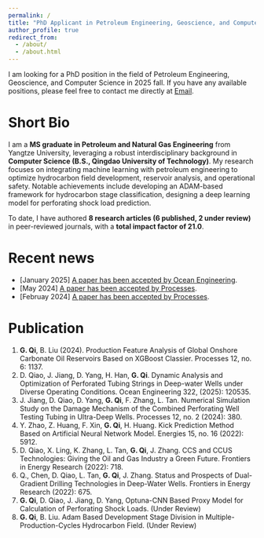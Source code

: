 ```yaml
---
permalink: /
title: "PhD Applicant in Petroleum Engineering, Geoscience, and Computer Science"
author_profile: true
redirect_from: 
  - /about/
  - /about.html
---
```

I am looking for a PhD position in the field of Petroleum Engineering, Geoscience, and Computer Science in 2025 fall. If you have any available positions, please feel free to contact me directly at [Email](qiguilin1024@163.com).

Short Bio
======
I am a **MS graduate in Petroleum and Natural Gas Engineering** from Yangtze University, leveraging a robust interdisciplinary background in **Computer Science (B.S., Qingdao University of Technology)**. My research focuses on integrating machine learning with petroleum engineering to optimize hydrocarbon field development, reservoir analysis, and operational safety. Notable achievements include developing an ADAM-based framework for hydrocarbon stage classification, designing a deep learning model for perforating shock load prediction.

To date, I have authored **8 research articles (6 published, 2 under review)** in peer-reviewed journals, with a **total impact factor of 21.0**.

Recent news
======
- [January 2025] [A paper has been accepted by Ocean Engineering](https://doi.org/10.1016/j.oceaneng.2025.120535).
- [May 2024] [A paper has been accepted by Processes](https://doi.org/10.3390/pr12061137).
- [Februay 2024] [A paper has been accepted by Processes](https://doi.org/10.3390/pr12020380).

Publication
======
1. **G. Qi**, B. Liu (2024). Production Feature Analysis of Global Onshore Carbonate Oil Reservoirs Based on XGBoost Classier. Processes 12, no. 6: 1137.	
1. D. Qiao, J. Jiang, D. Yang, H. Han, **G. Qi**. Dynamic Analysis and Optimization of Perforated Tubing Strings in Deep-water Wells under Diverse Operating Conditions. Ocean Engineering 322, (2025): 120535. 	
1. J. Jiang, D. Qiao, D. Yang, **G. Qi**, F. Zhang, L. Tan. Numerical Simulation Study on the Damage Mechanism of the Combined Perforating Well Testing Tubing in Ultra-Deep Wells. Processes 12, no. 2 (2024): 380. 	
1. Y. Zhao, Z. Huang, F. Xin, **G. Qi**, H. Huang. Kick Prediction Method Based on Artificial Neural Network Model. Energies 15, no. 16 (2022): 5912. 	
1. D. Qiao, X. Ling, K. Zhang, L. Tan, **G. Qi**, J. Zhang. CCS and CCUS Technologies: Giving the Oil and Gas Industry a Green Future. Frontiers in Energy Research (2022): 718. 	
1. Q., Chen, D. Qiao, L. Tan, **G. Qi**, J. Zhang. Status and Prospects of Dual-Gradient Drilling Technologies in Deep-Water Wells. Frontiers in Energy Research (2022): 675. 	
1. **G. Qi**, D. Qiao, J. Jiang, D. Yang, Optuna-CNN Based Proxy Model for Calculation of Perforating Shock Loads. (Under Review) 	 
1. **G. Qi**, B. Liu. Adam Based Development Stage Division in Multiple-Production-Cycles Hydrocarbon Field. (Under Review)	